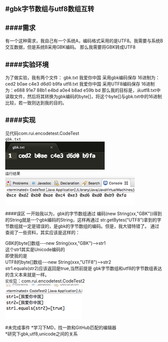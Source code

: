 #gbk字节数组与utf8数组互转
-
####需求
---

有一个这种需求，我自己有一个系统A，编码格式采用的是UTF8。我需要与系统B交互数据，但是系统B采用GBK编码。
那么我需要将GBK转成UTF8

####实验环境
---
为了做实验，我有两个文件：
gbk.txt 我爱你中国		采用gbk编码保存  	16进制为：ced2 b0ae c4e3 d6d0 b9fa
utf8.txt 我爱你中国	采用UTF8编码保存	16进制为：e688 91e7 88b1 e4bd a0e4 b8ad e59b bd
那么我的目标是，从utf8.txt中读取文件，然后将其转换为gbk编码的byte[]，将这个byte[]与gbk.txt中的16进制比较，若一致则达到我的目的。

####实现
---
见代码com.rui.encodetest.CodeTest<br>
`gbk.txt`<br>
![](https://github.com/tjzhuorui/-gbk-utf8-/blob/master/CodingTransfer/img/1_2.png)<br>
`运行结果`<br>
![](https://github.com/tjzhuorui/-gbk-utf8-/blob/master/CodingTransfer/img/1_1.png)


####误区
一开始我以为，gbk的字节数组通过 编码(new String(xx,"GBK"))得到的String就是一个gbk编码的String，这样再通过 str.getBytes("UTF8")拿到的字节数组就一定是错误的，是gbk的字节数组的编码。但是，我大错特错了。
通过查阅了一些资料，其实应该是这样的：<br>
	
GBK的byte[]数组---new String(xxx,"GBK")-->str1<br>
这个str1其实是Unicode编码的<br>
即使我的是<br>
UTF8的byte[]数组---new String(xxx,"UTF8")-->str2<br>
str1.equals(str2)应该返回是true,当然前提是 gbk字节数组和utf8的字节数组表达的含义本来就是一样。<br>
`实现`见：com.rui.encodetest.CodeTest2<br>
![](https://github.com/tjzhuorui/-gbk-utf8-/blob/master/CodingTransfer/img/2_1.png)


#未完成事件
*学习下MD，找一款和GitHub匹配的编辑器<br>
*研究下gbk,utf8,unicode之间的关系
